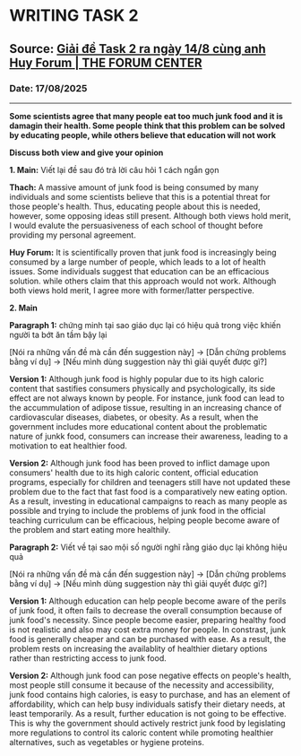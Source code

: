 # WRITING TASK 2

## Source: [Giải đề Task 2 ra ngày 14/8 cùng anh Huy Forum | THE FORUM CENTER](https://www.youtube.com/watch?v=Fkmqm_bJl-o)

### Date: 17/08/2025
---

**Some scientists agree that many people eat too much junk food and it is damagin their health. Some people think that this problem can be solved by educating people, while others believe that education will not work**

**Discuss both view and give your opinion**

**1. Main:** Viết lại đề sau đó trả lời câu hỏi 1 cách ngắn gọn

**Thach:** A massive amount of junk food is being consumed by many individuals and some scientists believe that this is a potential threat for those people's health. Thus, educating people about this is needed, however, some opposing ideas still present. Although both views hold merit, I would evalute the persuasiveness of each school of thought  before providing my personal agreement.

**Huy Forum:** It is scientifically proven that junk food is increasingly being consumed by a large number of people, which leads to a lot of health issues. Some individuals suggest that education can be an efficacious solution. while others claim that this approach would not work. Although both views hold merit, I agree more with former/latter perspective.

**2. Main**

**Paragraph 1:** chứng minh tại sao giáo dục lại có hiệu quả trong việc khiến người ta bớt ăn tầm bậy lại

[Nói ra những vấn đề mà cần đến suggestion này] -> [Dẫn chứng problems bằng ví dụ] -> [Nếu mình dùng suggestion này thì giải quyết được gì?]

**Version 1:** Although junk food is highly popular due to its high caloric content that sastifies consumers physically and psychologically, its side effect are not always known by people. For instance, junk food can lead to the accummulation of adipose tissue, resulting in an increasing chance of cardiovascular diseases, diabetes, or obesity. As a result, when the government includes more educational content about the problematic nature of junkk food, consumers can increase their awareness, leading to a motivation to eat healthier food.

**Version 2:** Although junk food has been proved to inflict damage upon consumers' health due to its high caloric content, official education programs, especially for children and teenagers still have not updated these problem due to the fact that fast food is a comparatively new eating option. As a result, investing in educational campaigns to reach as many people as possible and trying to include the problems of junk food in the official teaching curriculum can be efficacious, helping people become aware of the problem and start eating more healthily.

**Paragraph 2:** Viết về tại sao mội số người nghĩ rằng giáo dục lại không hiệu quả

[Nói ra những vấn đề mà cần đến suggestion này] -> [Dẫn chứng problems bằng ví dụ] -> [Nếu mình dùng suggestion này thì giải quyết được gì?]

**Version 1:** Although education can help people become aware of the perils of junk food, it often fails to decrease the overall consumption because of junk food's necessity. Since people become easier, preparing healthy food is not realistic and also may cost extra money for people. In constrast, junk food is generally cheaper and can be purchased with ease. As a result, the problem rests on increasing the availablity of healthier dietary options rather than restricting access to junk food.

**Version 2:** Although junk food can pose negative effects on people's health, most people still consume it because of the necessity and accessibility, junk food contains high calories, is easy to purchase, and has an element of affordability, which can help busy individuals satisfy their dietary needs, at least temporarily. As a result, further education is not going to be effective. This is why the government should actively restrict junk food by legislating more regulations to control its caloric content while promoting healthier alternatives, such as vegetables or hygiene proteins.


